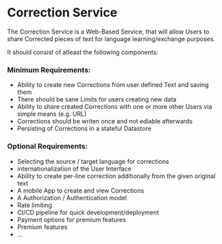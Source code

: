 # Correction Service

The Correction Service is a Web-Based Service, that will allow Users to share Corrected pieces of text for language learning/exchange purposes.

It should consist of atleast the following components:
### Minimum Requirements:
- Ability to create new Corrections from user defined Text and saving them
- There should be sane Limits for users creating new data
- Ability to share created Corrections with one or more other Users via simple means (e.g. URL)
- Corrections should be writen once and not ediable afterwards
- Persisting of Corrections in a stateful Datastore

### Optional Requirements:
- Selecting the source / target language for corrections
- internationalization of the User Interface
- Ability to create per-line correction additionally from the given original text
- A mobile App to create and view Corrections
- A Authorization / Authentication model
- Rate limiting
- CI/CD pipeline for quick development/deployment
- Payment options for premium features
- Premium features
- ...
